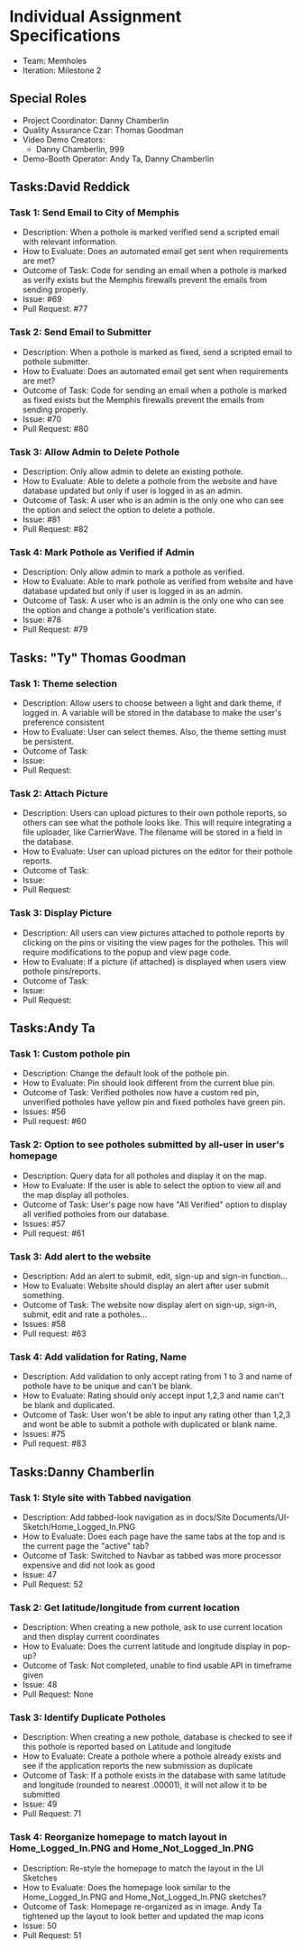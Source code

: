 # Individual Assignment Specifications

- Team: Memholes
- Iteration: Milestone 2

## Special Roles

- Project Coordinator: Danny Chamberlin
- Quality Assurance Czar: Thomas Goodman
- Video Demo Creators:
  - Danny Chamberlin, 999
- Demo-Booth Operator: Andy Ta, Danny Chamberlin

## Tasks:David Reddick

### Task 1: Send Email to City of Memphis

- Description: When a pothole is marked verified send a scripted email with relevant information.
- How to Evaluate: Does an automated email get sent when requirements are met?
- Outcome of Task: Code for sending an email when a pothole is marked as verify exists but the Memphis firewalls prevent the emails from sending properly.
- Issue: #69
- Pull Request: #77

### Task 2: Send Email to Submitter

- Description: When a pothole is marked as fixed, send a scripted email to pothole submitter.
- How to Evaluate: Does an automated email get sent when requirements are met?
- Outcome of Task: Code for sending an email when a pothole is marked as fixed exists but the Memphis firewalls prevent the emails from sending properly.
- Issue: #70
- Pull Request: #80

### Task 3: Allow Admin to Delete Pothole

- Description: Only allow admin to delete an existing pothole.
- How to Evaluate: Able to delete a pothole from the website and have database updated but only if user is logged in as an admin.
- Outcome of Task: A user who is an admin is the only one who can see the option and select the option to delete a pothole.
- Issue: #81
- Pull Request: #82

### Task 4: Mark Pothole as Verified if Admin

- Description: Only allow admin to mark a pothole as verified.
- How to Evaluate: Able to mark pothole as verified from website and have database updated but only if user is logged in as an admin.
- Outcome of Task: A user who is an admin is the only one who can see the option and change a pothole's verification state.
- Issue: #78
- Pull Request: #79 

## Tasks: "Ty" Thomas Goodman

### Task 1: Theme selection

- Description: Allow users to choose between a light and dark theme, if logged in. A variable will be stored in the database to make the user's preference consistent
- How to Evaluate: User can select themes. Also, the theme setting must be persistent.
- Outcome of Task: 
- Issue:
- Pull Request: 

### Task 2: Attach Picture

- Description: Users can upload pictures to their own pothole reports, so others can see what the pothole looks like. This will require integrating a file uploader, like CarrierWave. The filename will be stored in a field in the database.
- How to Evaluate: User can upload pictures on the editor for their pothole reports.
- Outcome of Task: 
- Issue:
- Pull Request: 

### Task 3: Display Picture

- Description: All users can view pictures attached to pothole reports by clicking on the pins or visiting the view pages for the potholes. This will require modifications to the popup and view page code.
- How to Evaluate: If a picture (if attached) is displayed when users view pothole pins/reports.
- Outcome of Task:
- Issue:
- Pull Request: 

## Tasks:Andy Ta

### Task 1: Custom pothole pin

- Description: Change the default look of the pothole pin.
- How to Evaluate: Pin should look different from the current blue pin.
- Outcome of Task: Verified potholes now have a custom red pin, unverified potholes have yellow pin and fixed potholes have green pin.
- Issues: #56
- Pull request: #60

### Task 2: Option to see potholes submitted by all-user in user's homepage

- Description: Query data for all potholes and display it on the map.
- How to Evaluate: If the user is able to select the option to view all and the map display all potholes.
- Outcome of Task: User's page now have "All Verified" option to display all verified potholes from our database.
- Issues: #57
- Pull request: #61

### Task 3: Add alert to the website

- Description: Add an alert to submit, edit, sign-up and sign-in function...
- How to Evaluate: Website should display an alert after user submit something.
- Outcome of Task: The website now display alert on sign-up, sign-in, submit, edit and rate a potholes...
- Issues: #58
- Pull request: #63

### Task 4: Add validation for Rating, Name

- Description: Add validation to only accept rating from 1 to 3 and name of pothole have to be unique and can't be blank.
- How to Evaluate: Rating should only accept input 1,2,3 and name can't be blank and duplicated.
- Outcome of Task: User won't be able to input any rating other than 1,2,3 and wont be able to submit a pothole with duplicated or blank name.
- Issues: #75
- Pull request: #83

## Tasks:Danny Chamberlin

### Task 1: Style site with Tabbed navigation

- Description: Add tabbed-look navigation as in docs/Site Documents/UI-Sketch/Home_Logged_In.PNG
- How to Evaluate: Does each page have the same tabs at the top and is the current page the "active" tab?
- Outcome of Task: Switched to Navbar as tabbed was more processor expensive and did not look as good
- Issue: 47
- Pull Request: 52

### Task 2: Get latitude/longitude from current location

- Description: When creating a new pothole, ask to use current location and then display current coordinates
- How to Evaluate: Does the current latitude and longitude display in pop-up?
- Outcome of Task: Not completed, unable to find usable API in timeframe given
- Issue: 48
- Pull Request: None

### Task 3: Identify Duplicate Potholes

- Description: When creating a new pothole, database is checked to see if this pothole is reported based on Latitude and longitude
- How to Evaluate: Create a pothole where a pothole already exists and see if the application reports the new submission as duplicate
- Outcome of Task: If a pothole exists in the database with same latitude and longitude (rounded to nearest .00001), it will not allow it to be submitted
- Issue: 49
- Pull Request: 71

### Task 4: Reorganize homepage to match layout in Home_Logged_In.PNG and Home_Not_Logged_In.PNG

- Description: Re-style the homepage to match the layout in the UI Sketches
- How to Evaluate: Does the homepage look similar to the Home_Logged_In.PNG and Home_Not_Logged_In.PNG sketches?
- Outcome of Task: Homepage re-organized as in image. Andy Ta tightened up the layout to look better and updated the map icons
- Issue: 50
- Pull Request: 51
